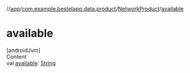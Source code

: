 //[app](../../index.md)/[com.example.bestelapp.data.product](../index.md)/[NetworkProduct](index.md)/[available](available.md)



# available  
[androidJvm]  
Content  
val [available](available.md): [String](https://kotlinlang.org/api/latest/jvm/stdlib/kotlin/-string/index.html)  



